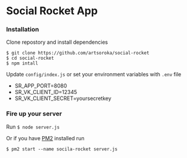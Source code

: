 # Social Rocket App 

### Installation 

Clone repostory and install dependencies 
```
$ git clone https://github.com/artsoroka/social-rocket
$ cd social-rocket 
$ npm intall 
```

Update ```config/index.js``` or set your environment variables with ```.env``` file 
* SR_APP_PORT=8080
* SR_VK_CLIENT_ID=12345
* SR_VK_CLIENT_SECRET=yoursecretkey 

### Fire up your server 

Run ```$ node server.js ``` 

Or if you have [PM2](https://github.com/Unitech/pm2) installed run 

```$ pm2 start --name socila-rocket server.js ``` 